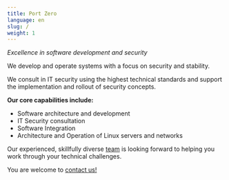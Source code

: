 ```yaml
---
title: Port Zero
language: en
slug: /
weight: 1
---
```


<p class="lead" style="font-style: italic;">
  Excellence in software development and security
</p>

We develop and operate systems with a focus on security and stability.

We consult in IT security using the highest technical standards and support the implementation and rollout of security concepts.

__Our core capabilities include:__

* Software architecture and development
* IT Security consultation
* Software Integration
* Architecture and Operation of Linux servers and networks

Our experienced, skillfully diverse [team](/team/) is looking forward to helping you work through your technical challenges.

You are welcome to [contact us!](/contact/)
